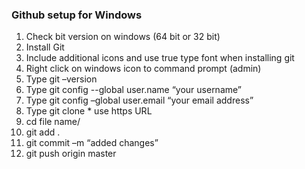 ### Github setup for Windows

1. Check bit version on windows (64 bit or 32 bit)
2. Install Git
3. Include additional icons and use true type font when installing git
4. Right click on windows icon to command prompt (admin)
5. Type git –version
6. Type git config --global user.name “your username”
7. Type git config –global user.email “your email address”
8. Type git clone * use https URL
9. cd file name/
10. git add .
11. git commit –m “added changes”
12. git push origin master
